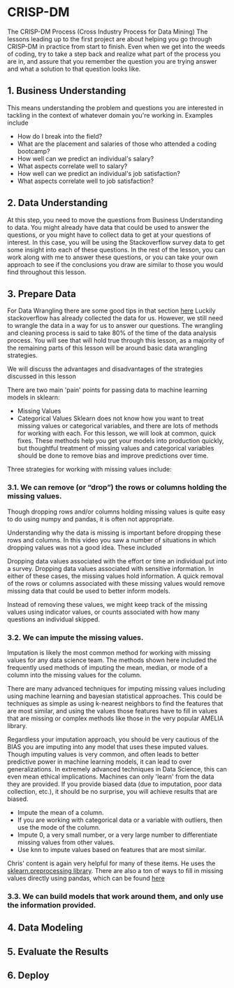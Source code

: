 # CRISP-DM

The CRISP-DM Process (Cross Industry Process for Data Mining)
The lessons leading up to the first project are about helping you go through CRISP-DM in practice from start to finish. Even when we get into the weeds of coding, try to take a step back and realize what part of the process you are in, and assure that you remember the question you are trying answer and what a solution to that question looks like.

## 1. Business Understanding
This means understanding the problem and questions you are interested in tackling in the context of whatever domain you're working in. Examples include
* How do I break into the field?
* What are the placement and salaries of those who attended a coding bootcamp?
* How well can we predict an individual's salary?
* What aspects correlate well to salary?
* How well can we predict an individual's job satisfaction?
* What aspects correlate well to job satisfaction?

## 2. Data Understanding
At this step, you need to move the questions from Business Understanding to data. You might already have data that could be used to answer the questions, or you might have to collect data to get at your questions of interest.
In this case, you will be using the Stackoverflow survey data to get some insight into each of these questions. In the rest of the lesson, you can work along with me to answer these questions, or you can take your own approach to see if the conclusions you draw are similar to those you would find throughout this lesson.

## 3. Prepare Data

For Data Wrangling there are some good tips in that section [here](https://chrisalbon.com/)
Luckily stackoverflow has already collected the data for us. However, we still need to wrangle the data in a way for us to answer our questions. The wrangling and cleaning process is said to take 80% of the time of the data analysis process. You will see that will hold true through this lesson, as a majority of the remaining parts of this lesson will be around basic data wrangling strategies.

We will discuss the advantages and disadvantages of the strategies discussed in this lesson

There are two main 'pain' points for passing data to machine learning models in sklearn:

* Missing Values
* Categorical Values
Sklearn does not know how you want to treat missing values or categorical variables, and there are lots of methods for working with each. For this lesson, we will look at common, quick fixes. These methods help you get your models into production quickly, but thoughtful treatment of missing values and categorical variables should be done to remove bias and improve predictions over time.

Three strategies for working with missing values include:

### 3.1. We can remove (or “drop”) the rows or columns holding the missing values.
Though dropping rows and/or columns holding missing values is quite easy to do using numpy and pandas, it is often not appropriate.

Understanding why the data is missing is important before dropping these rows and columns. In this video you saw a number of situations in which dropping values was not a good idea. These included

Dropping data values associated with the effort or time an individual put into a survey.
Dropping data values associated with sensitive information.
In either of these cases, the missing values hold information. A quick removal of the rows or columns associated with these missing values would remove missing data that could be used to better inform models.

Instead of removing these values, we might keep track of the missing values using indicator values, or counts associated with how many questions an individual skipped.

### 3.2. We can impute the missing values.
Imputation is likely the most common method for working with missing values for any data science team. The methods shown here included the frequently used methods of imputing the mean, median, or mode of a column into the missing values for the column.

There are many advanced techniques for imputing missing values including using machine learning and bayesian statistical approaches. This could be techniques as simple as using k-nearest neighbors to find the features that are most similar, and using the values those features have to fill in values that are missing or complex methods like those in the very popular AMELIA library.

Regardless your imputation approach, you should be very cautious of the BIAS you are imputing into any model that uses these imputed values. Though imputing values is very common, and often leads to better predictive power in machine learning models, it can lead to over generalizations. In extremely advanced techniques in Data Science, this can even mean ethical implications. Machines can only 'learn' from the data they are provided. If you provide biased data (due to imputation, poor data collection, etc.), it should be no surprise, you will achieve results that are biased.

* Impute the mean of a column.
* If you are working with categorical data or a variable with outliers, then use the mode of the column.
* Impute 0, a very small number, or a very large number to differentiate missing values from other values.
* Use knn to impute values based on features that are most similar.

Chris' content is again very helpful for many of these items. He uses the [sklearn.preprocessing library](https://scikit-learn.org/stable/modules/preprocessing.html). There are also a ton of ways to fill in missing values directly using pandas, which can be found [here](https://pandas.pydata.org/pandas-docs/stable/reference/api/pandas.DataFrame.fillna.html)

### 3.3. We can build models that work around them, and only use the information provided.

## 4. Data Modeling

## 5. Evaluate the Results

## 6. Deploy


